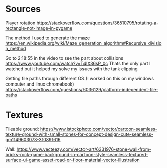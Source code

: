 # Sources


Player rotation
https://stackoverflow.com/questions/36510795/rotating-a-rectangle-not-image-in-pygame


The method I used to generate the maze
https://en.wikipedia.org/wiki/Maze_generation_algorithm#Recursive_division_method


Go to 2:18:55 in the video to see the part about collisions
https://www.youtube.com/watch?v=T4IX36sP_0c
Thats the only part I watched but it helped my solve my issues with the tank clipping

Getting file paths through different OS (I worked on this on my windows computer and linux chromebook)
https://stackoverflow.com/questions/6036129/platform-independent-file-paths

# Textures

Tileable ground:
https://www.istockphoto.com/vector/cartoon-seamless-texture-ground-with-small-stones-for-concept-design-cute-seamless-gm1149603073-310891616


Wall:
https://www.vecteezy.com/vector-art/6331976-stone-wall-from-bricks-rock-game-background-in-cartoon-style-seamless-textured-surface-ui-game-asset-road-or-floor-material-vector-illustration